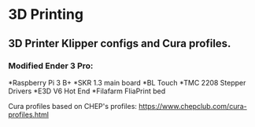 # 3D Printing
## 3D Printer Klipper configs and Cura profiles.

### Modified Ender 3 Pro:
*Raspberry Pi 3 B+
*SKR 1.3 main board
*BL Touch
*TMC 2208 Stepper Drivers
*E3D V6 Hot End
*Filafarm FliaPrint bed


Cura profiles based on CHEP's profiles:
https://www.chepclub.com/cura-profiles.html
